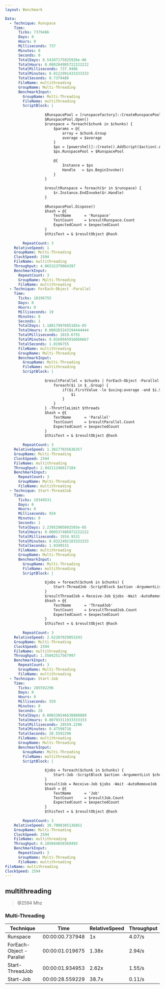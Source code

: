 ```yaml
---
layout: Benchmark

Data: 
  - Technique: Runspace
    Time: 
      Ticks: 7379486
      Days: 0
      Hours: 0
      Milliseconds: 737
      Minutes: 0
      Seconds: 0
      TotalDays: 8.54107175925926e-06
      TotalHours: 0.000204985722222222
      TotalMilliseconds: 737.9486
      TotalMinutes: 0.0122991433333333
      TotalSeconds: 0.7379486
      FileName: multithreading
      GroupName: Multi-Threading
      BenchmarkInput: 
        GroupName: Multi-Threading
        FileName: multithreading
        ScriptBlock: |
          
                  $RunspacePool = [runspacefactory]::CreateRunspacePool(1, $threads)
                  $RunspacePool.Open()
                  $runspace = foreach($chunk in $chunks) {
                      $params = @{
                          array = $chunk.Group
                          average = $average
                      }
                      $ps = [powershell]::Create().AddScript($action).AddParameters($params)
                      $ps.RunspacePool = $RunspacePool
          
                      @{
                          Instance = $ps
                          Handle   = $ps.BeginInvoke()
                      }
                  }
          
                  $resultRunspace = foreach($r in $runspace) {
                      $r.Instance.EndInvoke($r.Handle)
                  }
          
                  $RunspacePool.Dispose()
                  $hash = @{
                      TestName      = 'Runspace'
                      TestCount     = $resultRunspace.Count
                      ExpectedCount = $expectedCount
                  }
                  $thisTest = & $resultObject @hash        
              
        RepeatCount: 3
    RelativeSpeed: 1
    GroupName: Multi-Threading
    ClockSpeed: 2594
    FileName: multithreading
    Throughput: 4.06532379084397
    BenchmarkInput: 
      RepeatCount: 3
      GroupName: Multi-Threading
      FileName: multithreading
  - Technique: ForEach-Object -Parallel
    Time: 
      Ticks: 10196755
      Days: 0
      Hours: 0
      Milliseconds: 19
      Minutes: 0
      Seconds: 1
      TotalDays: 1.18017997685185e-05
      TotalHours: 0.000283243194444444
      TotalMilliseconds: 1019.6755
      TotalMinutes: 0.0169945916666667
      TotalSeconds: 1.0196755
      FileName: multithreading
      GroupName: Multi-Threading
      BenchmarkInput: 
        GroupName: Multi-Threading
        FileName: multithreading
        ScriptBlock: |
          
                  $resultParallel = $chunks | ForEach-Object -Parallel {
                      foreach($i in $_.Group) {
                          if($i.FirstValue -le $using:average -and $i.SecondValue % 2) {
                              $i
                          }
                      }
                  } -ThrottleLimit $threads
                  $hash = @{
                      TestName      = 'Parallel'
                      TestCount     = $resultParallel.Count
                      ExpectedCount = $expectedCount
                  }
                  $thisTest = & $resultObject @hash        
              
        RepeatCount: 3
    RelativeSpeed: 1.38177035636357
    GroupName: Multi-Threading
    ClockSpeed: 2594
    FileName: multithreading
    Throughput: 2.94211246617184
    BenchmarkInput: 
      RepeatCount: 3
      GroupName: Multi-Threading
      FileName: multithreading
  - Technique: Start-ThreadJob
    Time: 
      Ticks: 19349531
      Days: 0
      Hours: 0
      Milliseconds: 934
      Minutes: 0
      Seconds: 1
      TotalDays: 2.23952905092593e-05
      TotalHours: 0.000537486972222222
      TotalMilliseconds: 1934.9531
      TotalMinutes: 0.0322492183333333
      TotalSeconds: 1.9349531
      FileName: multithreading
      GroupName: Multi-Threading
      BenchmarkInput: 
        GroupName: Multi-Threading
        FileName: multithreading
        ScriptBlock: |
          
                  $jobs = foreach($chunk in $chunks) {
                      Start-ThreadJob -ScriptBlock $action -ArgumentList $chunk.Group, $average -ThrottleLimit $threads
                  }
                  $resultThreadJob = Receive-Job $jobs -Wait -AutoRemoveJob
                  $hash = @{
                      TestName      = 'ThreadJob'
                      TestCount     = $resultThreadJob.Count
                      ExpectedCount = $expectedCount
                  }
                  $thisTest = & $resultObject @hash        
              
        RepeatCount: 3
    RelativeSpeed: 2.62207029053243
    GroupName: Multi-Threading
    ClockSpeed: 2594
    FileName: multithreading
    Throughput: 1.55042517567997
    BenchmarkInput: 
      RepeatCount: 3
      GroupName: Multi-Threading
      FileName: multithreading
  - Technique: Start-Job
    Time: 
      Ticks: 285592296
      Days: 0
      Hours: 0
      Milliseconds: 559
      Minutes: 0
      Seconds: 28
      TotalDays: 0.000330546638888889
      TotalHours: 0.00793311933333333
      TotalMilliseconds: 28559.2296
      TotalMinutes: 0.47598716
      TotalSeconds: 28.5592296
      FileName: multithreading
      GroupName: Multi-Threading
      BenchmarkInput: 
        GroupName: Multi-Threading
        FileName: multithreading
        ScriptBlock: |
          
                  $jobs = foreach($chunk in $chunks) {
                      Start-Job -ScriptBlock $action -ArgumentList $chunk.Group, $average
                  }
                  $resultJob = Receive-Job $jobs -Wait -AutoRemoveJob
                  $hash = @{
                      TestName      = 'Job'
                      TestCount     = $resultJob.Count
                      ExpectedCount = $expectedCount
                  }
                  $thisTest = & $resultObject @hash        
              
        RepeatCount: 3
    RelativeSpeed: 38.7008385136851
    GroupName: Multi-Threading
    ClockSpeed: 2594
    FileName: multithreading
    Throughput: 0.105044850369493
    BenchmarkInput: 
      RepeatCount: 3
      GroupName: Multi-Threading
      FileName: multithreading
FileName: multithreading
ClockSpeed: 2594
---
```

multithreading
--------------
> @2594 Mhz


### Multi-Threading


|Technique               |Time           |RelativeSpeed|Throughput|
|------------------------|---------------|-------------|----------|
|Runspace                |00:00:00.737948|1x           |4.07/s    |
|ForEach-Object -Parallel|00:00:01.019675|1.38x        |2.94/s    |
|Start-ThreadJob         |00:00:01.934953|2.62x        |1.55/s    |
|Start-Job               |00:00:28.559229|38.7x        |0.11/s    |
